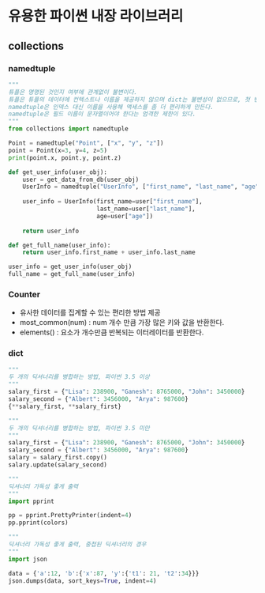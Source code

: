 # 유용한 파이썬 내장 라이브러리

## collections

### namedtuple

```py
"""
튜플은 명명된 것인지 여부에 관계없이 불변이다.
튜플은 튜플의 데이터에 컨텍스트나 이름을 제공하지 않으며 dict는 불변성이 없으므로, 첫 번째 할당 후에 데이터를 변경하지 않으려는 경우 제약을 받는다.
namedtuple은 인덱스 대신 이름을 사용해 액세스를 좀 더 편리하게 만든다.
namedtuple은 필드 이름이 문자열이어야 한다는 엄격한 제한이 있다.
"""
from collections import namedtuple

Point = namedtuple("Point", ["x", "y", "z"])
point = Point(x=3, y=4, z=5)
print(point.x, point.y, point.z)
```

```py
def get_user_info(user_obj):
    user = get_data_from_db(user_obj)
    UserInfo = namedtuple("UserInfo", ["first_name", "last_name", "age"])
    
    user_info = UserInfo(first_name=user["first_name"],
                         last_name=user["last_name"],
                         age=user["age"])
    
    return user_info

def get_full_name(user_info):
    return user_info.first_name + user_info.last_name

user_info = get_user_info(user_obj)
full_name = get_full_name(user_info)

```

### Counter

- 유사한 데이터를 집계할 수 있는 편리한 방법 제공
- most_common(num) : num 개수 만큼 가장 많은 키와 값을 반환한다.
- elements() : 요소가 개수만큼 반복되는 이터레이터를 반환한다.

### dict

```py
"""
두 개의 딕셔너리를 병합하는 방법, 파이썬 3.5 이상
"""
salary_first = {"Lisa": 238900, "Ganesh": 8765000, "John": 3450000}
salary_second = {"Albert": 3456000, "Arya": 987600}
{**salary_first, **salary_first}
```

```py
"""
두 개의 딕셔너리를 병합하는 방법, 파이썬 3.5 미만
"""
salary_first = {"Lisa": 238900, "Ganesh": 8765000, "John": 3450000}
salary_second = {"Albert": 3456000, "Arya": 987600}
salary = salary_first.copy()
salary.update(salary_second)
```


```py
"""
딕셔너리 가독성 좋게 출력
"""
import pprint

pp = pprint.PrettyPrinter(indent=4)
pp.pprint(colors)
```


```py
"""
딕셔너리 가독성 좋게 출력, 중첩된 딕셔너리의 경우
"""
import json

data = {'a':12, 'b':{'x':87, 'y':{'t1': 21, 't2':34}}}
json.dumps(data, sort_keys=True, indent=4)
```